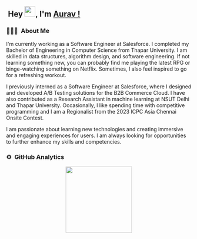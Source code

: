<!--
Hey <img src="https://github.com/TheDudeThatCode/TheDudeThatCode/blob/master/Assets/Hi.gif" width="29">, I'm [Aurav !](https://linktr.ee/auravaces)

I'm a senior pursuing a Bachelor of Engineering in Computer Science and Engineering from Thapar University. I am skilled in data structures, algorithm design, and software engineering. If not learning something new, you can probably find me playing the latest RPG or binge-watching something on Netflix. Sometimes, I also feel inspired to go for a refreshing workout.

I am interested in machine learning and currently working as a researcher at NSUT Delhi. I previously interned as a software engineer at Salesforce, where I designed and developed innovative solutions for A/B Testing in the B2B Commerce Cloud. I am passionate about learning new technologies and creating immersive and engaging experiences for users. I am looking for opportunities to further enhance my skills and competencies.
-->

## &nbsp;Hey <img src="https://github.com/TheDudeThatCode/TheDudeThatCode/blob/master/Assets/Hi.gif" width="29">, I'm [Aurav !](https://linktr.ee/auravaces)

### 👨🏻‍💻 &nbsp;About Me

I'm currently working as a Software Engineer at Salesforce. I completed my Bachelor of Engineering in Computer Science from Thapar University. I am skilled in data structures, algorithm design, and software engineering. If not learning something new, you can probably find me playing the latest RPG or binge-watching something on Netflix. Sometimes, I also feel inspired to go for a refreshing workout.

I previously interned as a Software Engineer at Salesforce, where I designed and developed A/B Testing solutions for the B2B Commerce Cloud. I have also contributed as a Research Assistant in machine learning at NSUT Delhi and Thapar University. Occasionally, I like spending time with competitive programming and I am a Regionalist from the 2023 ICPC Asia Chennai Onsite Contest. 

I am passionate about learning new technologies and creating immersive and engaging experiences for users. I am always looking for opportunities to further enhance my skills and competencies.

### ⚙️ &nbsp;GitHub Analytics

<p align="center">
<a href="https://github.com/AVS1508">
  <img height="180em" src="https://github-readme-stats-eight-theta.vercel.app/api?username=le-incroyable1-dev&show_icons=true&theme=vue-dark&include_all_commits=true&count_private=true" />
 
 <!-- <img height="180em" src="https://github-readme-stats-eight-theta.vercel.app/api/top-langs/?username=le-incroyable1-dev&layout=compact&exclude_lang=java+r&theme=vue-dark" /> -->
</a>
</p>

<!--
<img src="https://github-readme-stats.vercel.app/api?username=le-incroyable1-dev&show_icons=true&locale=en&theme=slateorange" alt="le-incroyable1-dev" />

<br>

![GitHub Streak](https://github-readme-streak-stats.herokuapp.com?user=le-incroyable1-dev&theme=slateorange)

<br>

<img src="https://github-readme-stats.vercel.app/api/top-langs?username=le-incroyable1-dev&show_icons=true&locale=en&layout=compact&theme=slateorange" alt="le-incroyable1-dev" />
-->


<!-- [![Most Used Languages](https://github-readme-stats.vercel.app/api/top-langs/?username=le-incroyable1-dev&layout=compact&theme=midnight-purple)](https://github.com/le-incroyable1-dev/github-readme-stats)
 -->

<!---
le-incroyable1-dev/le-incroyable1-dev is a ✨ special ✨ repository because its `README.md` (this file) appears on your GitHub profile.
You can click the Preview link to take a look at your changes.
--->
